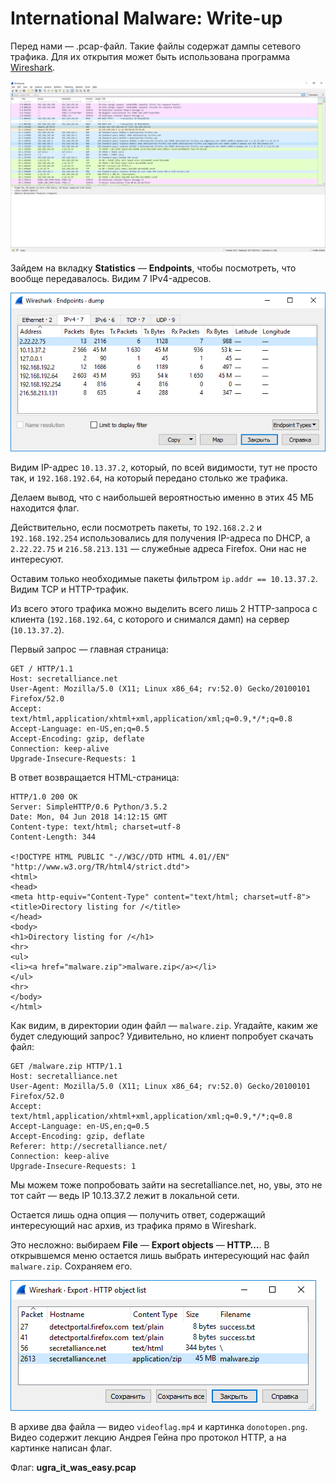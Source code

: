 # International Malware: Write-up

Перед нами — .pcap-файл. Такие файлы содержат дампы сетевого трафика. Для их открытия может быть использована программа [Wireshark](https://www.wireshark.org/).

![Дамп трафика](images/wireshark.png)

Зайдем на вкладку **Statistics** — **Endpoints**, чтобы посмотреть, что вообще передавалось. Видим 7 IPv4-адресов.

![Endpoints](images/endpoints.png)

Видим IP-адрес `10.13.37.2`, который, по всей видимости, тут не просто так, и `192.168.192.64`, на который передано столько же трафика.

Делаем вывод, что с наибольшей вероятностью именно в этих 45 МБ находится флаг.

Действительно, если посмотреть пакеты, то `192.168.2.2` и `192.168.192.254` использовались для получения IP-адреса по DHCP, а `2.22.22.75` и `216.58.213.131` — служебные адреса Firefox. Они нас не интересуют.

Оставим только необходимые пакеты фильтром `ip.addr == 10.13.37.2`. Видим TCP и HTTP-трафик.

Из всего этого трафика можно выделить всего лишь 2 HTTP-запроса с клиента (`192.168.192.64`, с которого и снимался дамп) на сервер (`10.13.37.2`).

Первый запрос — главная страница:

```
GET / HTTP/1.1
Host: secretalliance.net
User-Agent: Mozilla/5.0 (X11; Linux x86_64; rv:52.0) Gecko/20100101 Firefox/52.0
Accept: text/html,application/xhtml+xml,application/xml;q=0.9,*/*;q=0.8
Accept-Language: en-US,en;q=0.5
Accept-Encoding: gzip, deflate
Connection: keep-alive
Upgrade-Insecure-Requests: 1
```

В ответ возвращается HTML-страница:

```
HTTP/1.0 200 OK
Server: SimpleHTTP/0.6 Python/3.5.2
Date: Mon, 04 Jun 2018 14:12:15 GMT
Content-type: text/html; charset=utf-8
Content-Length: 344

<!DOCTYPE HTML PUBLIC "-//W3C//DTD HTML 4.01//EN" "http://www.w3.org/TR/html4/strict.dtd">
<html>
<head>
<meta http-equiv="Content-Type" content="text/html; charset=utf-8">
<title>Directory listing for /</title>
</head>
<body>
<h1>Directory listing for /</h1>
<hr>
<ul>
<li><a href="malware.zip">malware.zip</a></li>
</ul>
<hr>
</body>
</html>
```

Как видим, в директории один файл — `malware.zip`. Угадайте, каким же будет следующий запрос? Удивительно, но клиент попробует скачать файл:

```
GET /malware.zip HTTP/1.1
Host: secretalliance.net
User-Agent: Mozilla/5.0 (X11; Linux x86_64; rv:52.0) Gecko/20100101 Firefox/52.0
Accept: text/html,application/xhtml+xml,application/xml;q=0.9,*/*;q=0.8
Accept-Language: en-US,en;q=0.5
Accept-Encoding: gzip, deflate
Referer: http://secretalliance.net/
Connection: keep-alive
Upgrade-Insecure-Requests: 1
```

Мы можем тоже попробовать зайти на secretalliance.net, но, увы, это не тот сайт — ведь IP 10.13.37.2 лежит в локальной сети.

Остается лишь одна опция — получить ответ, содержащий интересующий нас архив, из трафика прямо в Wireshark.

Это несложно: выбираем **File** — **Export objects** — **HTTP…**. В открывшемся меню остается лишь выбрать интересующий нас файл `malware.zip`. Сохраняем его.

![Export HTTP objects](images/objects.png)

В архиве два файла — видео `videoflag.mp4` и картинка `donotopen.png`. Видео содержит лекцию Андрея Гейна про протокол HTTP, а на картинке написан флаг.

Флаг: **ugra_it_was_easy.pcap**

